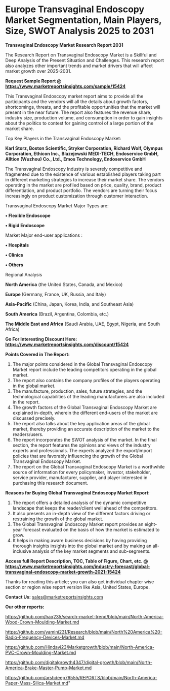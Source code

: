  # Europe Transvaginal Endoscopy Market Segmentation, Main Players, Size, SWOT Analysis 2025 to 2031

<strong>Transvaginal Endoscopy Market Research Report 2031</strong>

The Research Report on Transvaginal Endoscopy Market is a Skillful and Deep Analysis of the Present Situation and Challenges. This research report also analyzes other important trends and market drivers that will affect market growth over 2025-2031.

<strong>Request Sample Report @ <a href=https://www.marketreportsinsights.com/sample/15424>https://www.marketreportsinsights.com/sample/15424</a></strong>

This Transvaginal Endoscopy market report aims to provide all the participants and the vendors will all the details about growth factors, shortcomings, threats, and the profitable opportunities that the market will present in the near future. The report also features the revenue share, industry size, production volume, and consumption in order to gain insights about the politics to contest for gaining control of a large portion of the market share.

Top Key Players in the Transvaginal Endoscopy Market:

<strong>Karl Storz, Boston Scientific, Stryker Corporation, Richard Wolf, Olympus Corporation, Ethicon Inc., Blazejewski MEDI-TECH, Endoservice GmbH, Alltion (Wuzhou) Co., Ltd., Emos Technology, Endoservice GmbH</strong>

The Transvaginal Endoscopy Industry is severely competitive and fragmented due to the existence of various established players taking part in different marketing strategies to increase their market share. The vendors operating in the market are profiled based on price, quality, brand, product differentiation, and product portfolio. The vendors are turning their focus increasingly on product customization through customer interaction.

Transvaginal Endoscopy Market Major Types are:

<strong>• Flexible Endoscope

• Rigid Endoscope</strong>

Market Major end-user applications :

<strong>• Hospitals

• Clinics

• Others</strong>

Regional Analysis

</u><strong><b>North America</b></strong> (the United States, Canada, and Mexico)

<strong><b>Europe </b></strong>(Germany, France, UK, Russia, and Italy)

<strong><b>Asia-Pacific</b></strong> (China, Japan, Korea, India, and Southeast Asia)

<strong><b>South America</b></strong> (Brazil, Argentina, Colombia, etc.)

<strong><b>The Middle East and Africa</b></strong> (Saudi Arabia, UAE, Egypt, Nigeria, and South Africa)

<strong>Go For Interesting Discount Here: <a href=https://www.marketreportsinsights.com/discount/15424>https://www.marketreportsinsights.com/discount/15424</a></strong>

<strong>Points Covered in The Report:</strong>
<ol>
  <li>The major points considered in the Global Transvaginal Endoscopy Market report include the leading competitors operating in the global market.</li>
  <li>The report also contains the company profiles of the players operating in the global market.</li>
  <li>The manufacture, production, sales, future strategies, and the technological capabilities of the leading manufacturers are also included in the report.</li>
  <li>The growth factors of the Global Transvaginal Endoscopy Market are explained in-depth, wherein the different end-users of the market are discussed precisely.</li>
  <li>The report also talks about the key application areas of the global market, thereby providing an accurate description of the market to the readers/users.</li>
  <li>The report incorporates the SWOT analysis of the market. In the final section, the report features the opinions and views of the industry experts and professionals. The experts analyzed the export/import policies that are favorably influencing the growth of the Global Transvaginal Endoscopy Market.</li>
  <li>The report on the Global Transvaginal Endoscopy Market is a worthwhile source of information for every policymaker, investor, stakeholder, service provider, manufacturer, supplier, and player interested in purchasing this research document.</li>
</ol>
<strong>Reasons for Buying Global Transvaginal Endoscopy Market Report:</strong>

<ol>
  <li>The report offers a detailed analysis of the dynamic competitive landscape that keeps the reader/client well ahead of the competitors.</li>
  <li>It also presents an in-depth view of the different factors driving or restraining the growth of the global market.</li>
  <li>The Global Transvaginal Endoscopy Market report provides an eight-year forecast evaluated on the basis of how the market is estimated to grow.</li>
  <li>It helps in making aware business decisions by having providing thorough insights insights into the global market and by making an all-inclusive analysis of the key market segments and sub-segments.</li>
</ol>
<strong>Access full Report Description, TOC, Table of Figure, Chart, etc. @ <a href=https://www.marketreportsinsights.com/industry-forecast/global-transvaginal-endoscopy-market-growth-2021-15424>https://www.marketreportsinsights.com/industry-forecast/global-transvaginal-endoscopy-market-growth-2021-15424</a></strong>


Thanks for reading this article; you can also get individual chapter wise section or region wise report version like Asia, United States, Europe.

<strong>Contact Us:</strong>
sales@marketreportsinsights.com

<strong>Our other reports:</strong>

<a href=https://github.com/haq235/search-market-trend/blob/main/North-America-Wood-Crown-Moulding-Market.md>https://github.com/haq235/search-market-trend/blob/main/North-America-Wood-Crown-Moulding-Market.md</a>

<a href=https://github.com/yamini231/Research/blob/main/North%20America%20-Radio-Frequency-Devices-Market.md>https://github.com/yamini231/Research/blob/main/North%20America%20-Radio-Frequency-Devices-Market.md</a>

<a href=https://github.com/Hindavi23/Marketgrowth/blob/main/North-America-PVC-Crown-Moulding-Market.md>https://github.com/Hindavi23/Marketgrowth/blob/main/North-America-PVC-Crown-Moulding-Market.md</a>

<a href=https://github.com/digitalgrowth4347/digital-growth/blob/main/North-America-Brake-Master-Pump-Market.md>https://github.com/digitalgrowth4347/digital-growth/blob/main/North-America-Brake-Master-Pump-Market.md</a>

<a href=https://github.com/arshdeep76555/REPORTS/blob/main/North-America-Paper-Mass-Silica-Market.md>https://github.com/arshdeep76555/REPORTS/blob/main/North-America-Paper-Mass-Silica-Market.md</a>"
